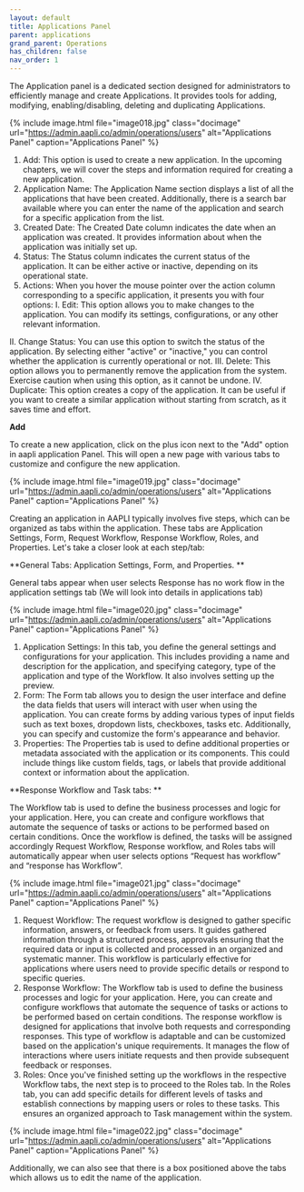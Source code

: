 ```yaml
---
layout: default
title: Applications Panel
parent: applications
grand_parent: Operations
has_children: false
nav_order: 1
---
```


The Application panel is a dedicated section designed for administrators to efficiently manage and create Applications. It provides tools for adding, modifying, enabling/disabling, deleting and duplicating Applications.

{% include image.html file="image018.jpg" class="docimage" url="https://admin.aapli.co/admin/operations/users" alt="Applications Panel" caption="Applications Panel" %}

1. Add: This option is used to create a new application. In the upcoming chapters, we will cover the steps and information required for creating a new application.
2. Application Name: The Application Name section displays a list of all the applications that have been created. Additionally, there is a search bar available where you can enter the name of the application and search for a specific application from the list.
3. Created Date: The Created Date column indicates the date when an application was created. It provides information about when the application was initially set up.
4. Status: The Status column indicates the current status of the application. It can be either active or inactive, depending on its operational state.
5. Actions: When you hover the mouse pointer over the action column corresponding to a specific application, it presents you with four options:
I.	Edit: This option allows you to make changes to the application. You can modify its settings, configurations, or any other relevant information.

II.	Change Status: You can use this option to switch the status of the application. By selecting either "active" or "inactive," you can control whether the application is currently operational or not.
III.	Delete: This option allows you to permanently remove the application from the system. Exercise caution when using this option, as it cannot be undone.
IV.	Duplicate: This option creates a copy of the application. It can be useful if you want to create a similar application without starting from scratch, as it saves time and effort.


**Add**

To create a new application, click on the plus icon next to the "Add" option in aapli application Panel. This will open a new page with various tabs to customize and configure the new application.

{% include image.html file="image019.jpg" class="docimage" url="https://admin.aapli.co/admin/operations/users" alt="Applications Panel" caption="Applications Panel" %}

Creating an application in AAPLI typically involves five steps, which can be organized as tabs within the application. These tabs are Application Settings, Form, Request Workflow, Response Workflow, Roles, and Properties. 
Let's take a closer look at each step/tab:

**General Tabs: Application Settings, Form, and Properties. **

General tabs appear when user selects Response has no work flow in the application settings tab (We will look into details in applications tab) 

{% include image.html file="image020.jpg" class="docimage" url="https://admin.aapli.co/admin/operations/users" alt="Applications Panel" caption="Applications Panel" %}

1. Application Settings: In this tab, you define the general settings and configurations for your application. This includes providing a name and description for the application, and specifying category, type of the application and type of the Workflow. It also involves setting up the preview. 
2. Form: The Form tab allows you to design the user interface and define the data fields that users will interact with user when using the application. You can create forms by adding various types of input fields such as text boxes, dropdown lists, checkboxes, tasks etc. Additionally, you can specify and customize the form's appearance and behavior.
3. Properties: The Properties tab is used to define additional properties or metadata associated with the application or its components. This could include things like custom fields, tags, or labels that provide additional context or information about the application.


**Response Workflow and Task tabs: **

The Workflow tab is used to define the business processes and logic for your application. Here, you can create and configure workflows that automate the sequence of tasks or actions to be performed based on certain conditions.
Once the workflow is defined, the tasks will be assigned accordingly
Request Workflow, Response workflow, and Roles tabs will automatically appear when user selects options “Request has workflow” and “response has Workflow”.

{% include image.html file="image021.jpg" class="docimage" url="https://admin.aapli.co/admin/operations/users" alt="Applications Panel" caption="Applications Panel" %}

1. Request Workflow: The request workflow is designed to gather specific information, answers, or feedback from users. It guides gathered information through a structured process, approvals ensuring that the required data or input is collected and processed in an organized and systematic manner. This workflow is particularly effective for applications where users need to provide specific details or respond to specific queries.
2. Response Workflow: 
The Workflow tab is used to define the business processes and logic for your application. Here, you can create and configure workflows that automate the sequence of tasks or actions to be performed based on certain conditions.
The response workflow is designed for applications that involve both requests and corresponding responses. This type of workflow is adaptable and can be customized based on the application's unique requirements. It manages the flow of interactions where users initiate requests and then provide subsequent feedback or responses.
3. Roles: 
Once you've finished setting up the workflows in the respective Workflow tabs, the next step is to proceed to the Roles tab. In the Roles tab, you can add specific details for different levels of tasks and establish connections by mapping users or roles to these tasks. This ensures an organized approach to Task management within the system.

{% include image.html file="image022.jpg" class="docimage" url="https://admin.aapli.co/admin/operations/users" alt="Applications Panel" caption="Applications Panel" %}

Additionally, we can also see that there is a box positioned above the tabs which allows us to edit the name of the application. 




